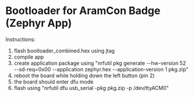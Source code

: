 # Bootloader for AramCon Badge (Zephyr App)
Instructions:
1. flash bootloader_combined.hex using jtag
2. compile app
3. create application package using "nrfutil pkg generate --hw-version 52 --sd-req=0x00 --application zephyr.hex --application-version 1 pkg.zip"
4. reboot the board while holding down the left button (pin 2)
5. the board should enter dfu mode
5. flash using "nrfutil dfu usb_serial -pkg pkg.zip -p /dev/ttyACM0"